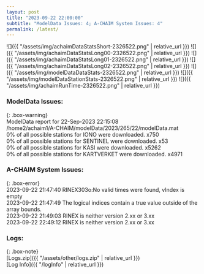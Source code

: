 ```yaml
---
layout: post
title: "2023-09-22 22:00:00"
subtitle: "ModelData Issues: 4; A-CHAIM System Issues: 4"
permalink: /latest/
---
```


![]({{ "/assets/img/achaimDataStatsShort-2326522.png" | relative_url }})
![]({{ "/assets/img/achaimDataStatsLong00-2326522.png" | relative_url }})
![]({{ "/assets/img/achaimDataStatsLong01-2326522.png" | relative_url }})
![]({{ "/assets/img/achaimDataStatsLong02-2326522.png" | relative_url }})
![]({{ "/assets/img/modelDataDataStats-2326522.png" | relative_url }})
![]({{ "/assets/img/modelDataStationStats-2326522.png" | relative_url }})
![]({{ "/assets/img/achaimRunTime-2326522.png" | relative_url }})


### ModelData Issues:  
  
{: .box-warning}  
 ModelData report for 22-Sep-2023 22:15:08   
 /home2/achaim1/A-CHAIM/modelData/2023/265/22/modelData.mat   
 0% of all possible stations for IONO were downloaded. x750   
 0% of all possible stations for SENTINEL were downloaded. x53   
 0% of all possible stations for KASI were downloaded. x5262   
 0% of all possible stations for KARTVERKET were downloaded. x4971   
  
### A-CHAIM System Issues:  
  
{: .box-error}  
2023-09-22 21:47:40 RINEX303o:No valid times were found, vIndex is empty  
2023-09-22 21:47:49 The logical indices contain a true value outside of the array bounds.  
2023-09-22 21:49:03 RINEX is neither version 2.xx or 3.xx  
2023-09-22 22:49:12 RINEX is neither version 2.xx or 3.xx  

### Logs:  
  
{: .box-note}  
[Logs.zip]({{ "/assets/other/logs.zip" | relative_url }})  
[Log Info]({{ "/logInfo" | relative_url }})  
